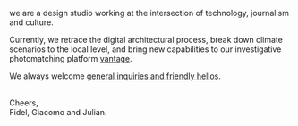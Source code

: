 we are a design studio working at the intersection of technology, journalism and culture.

<!-- By writing software, building tools and designing interfaces we create websites, spatial installations and printed matters. We collaborate with not-for-profit organizations, journalists, human rights activists, cultural organizations, artists, and researchers. -->

Currently, we retrace the digital architectural process, break down climate scenarios to the local level, and bring new capabilities to our investigative photomatching platform [vantage](https://vantage.thometnanni.net/).

We always welcome [general inquiries and friendly hellos](mailto:hi@thometnanni.net).
<br><br>

Cheers, <br>
Fidel, Giacomo and Julian. <br>
